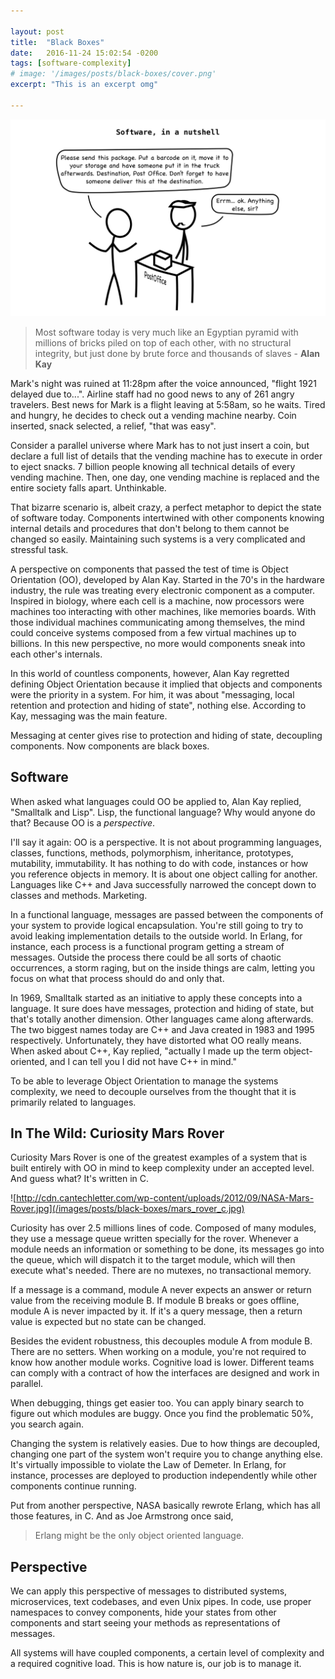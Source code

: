 ```yaml
---

layout: post
title:  "Black Boxes"
date:   2016-11-24 15:02:54 -0200
tags: [software-complexity]
# image: '/images/posts/black-boxes/cover.png'
excerpt: "This is an excerpt omg"

---
```


![Software, in a nutshell](/images/posts/black-boxes/cover.png)

> Most software today is very much like an Egyptian pyramid with millions of bricks piled on top of each other, with no structural integrity, but just done by brute force and thousands of slaves - **Alan Kay**

Mark's night was ruined at 11:28pm after the voice announced, "flight 1921 delayed due to...". Airline staff had no good news to any of 261 angry travelers. Best news for Mark is a flight leaving at 5:58am, so he waits. Tired and hungry, he decides to check out a vending machine nearby. Coin inserted, snack selected, a relief, "that was easy".

Consider a parallel universe where Mark has to not just insert a coin, but declare a full list of details that the vending machine has to execute in order to eject snacks. 7 billion people knowing all technical details of every vending machine. Then, one day, one vending machine is replaced and the entire society falls apart. Unthinkable.

That bizarre scenario is, albeit crazy, a perfect metaphor to depict the state of software today. Components intertwined with other components knowing internal details and procedures that don't belong to them cannot be changed so easily. Maintaining such systems is a very complicated and stressful task.

A perspective on components that passed the test of time is Object Orientation (OO), developed by Alan Kay. Started in the 70's in the hardware industry, the rule was treating every electronic component as a computer. Inspired in biology, where each cell is a machine, now processors were machines too interacting with other machines, like memories boards. With those individual machines communicating among themselves, the mind could conceive systems composed from a few virtual machines up to billions. In this new perspective, no more would components sneak into each other's internals.

In this world of countless components, however, Alan Kay regretted defining Object Orientation because it implied that objects and components were the priority in a system. For him, it was about "messaging, local retention and protection and hiding of state", nothing else. According to Kay, messaging was the main feature.

Messaging at center gives rise to protection and hiding of state, decoupling components. Now components are black boxes.

## Software

When asked what languages could OO be applied to, Alan Kay replied, "Smalltalk and Lisp". Lisp, the functional language? Why would anyone do that? Because OO is a _perspective_.

I'll say it again: OO is a perspective. It is not about programming languages, classes, functions, methods, polymorphism, inheritance, prototypes, mutability, immutability. It has nothing to do with code, instances or how you reference objects in memory. It is about one object calling for another. Languages like C++ and Java successfully narrowed the concept down to classes and methods. Marketing.

In a functional language, messages are passed between the components of your system to provide logical encapsulation. You're still going to try to avoid leaking implementation details to the outside world. In Erlang, for instance, each process is a functional program getting a stream of messages. Outside the process there could be all sorts of chaotic occurrences, a storm raging, but on the inside things are calm, letting you focus on what that process should do and only that.

In 1969, Smalltalk started as an initiative to apply these concepts into a language. It sure does have messages, protection and hiding of state, but that's totally another dimension. Other languages came along afterwards. The two biggest names today are C++ and Java created in 1983 and 1995 respectively. Unfortunately, they have distorted what OO really means. When asked about C++, Kay replied, "actually I made up the term object-oriented, and I can tell you I did not have C++ in mind."

To be able to leverage Object Orientation to manage the systems complexity, we need to decouple ourselves from the thought that it is primarily related to languages.

## In The Wild: Curiosity Mars Rover

Curiosity Mars Rover is one of the greatest examples of a system that is built entirely with OO in mind to keep complexity under an accepted level. And guess what? It's written in C.

![http://cdn.cantechletter.com/wp-content/uploads/2012/09/NASA-Mars-Rover.jpg](/images/posts/black-boxes/mars_rover_c.jpg)

Curiosity has over 2.5 millions lines of code. Composed of many modules, they use a message queue written specially for the rover. Whenever a module needs an information or something to be done, its messages go into the queue, which will dispatch it to the target module, which will then execute what's needed. There are no mutexes, no transactional memory.

If a message is a command, module A never expects an answer or return value from the receiving module B. If module B breaks or goes offline, module A is never impacted by it. If it's a query message, then a return value is expected but no state can be changed.

Besides the evident robustness, this decouples module A from module B. There are no setters. When working on a module, you're not required to know how another module works. Cognitive load is lower. Different teams can comply with a contract of how the interfaces are designed and work in parallel.

When debugging, things get easier too. You can apply binary search to figure out which modules are buggy. Once you find the problematic 50%, you search again.

Changing the system is relatively easies. Due to how things are decoupled, changing one part of the system won't require you to change anything else. It's virtually impossible to violate the Law of Demeter. In Erlang, for instance, processes are deployed to production independently while other components continue running.

Put from another perspective, NASA basically rewrote Erlang, which has all those features, in C. And as Joe Armstrong once said,

> Erlang might be the only object oriented language.

## Perspective

We can apply this perspective of messages to distributed systems, microservices, text codebases, and even Unix pipes. In code, use proper namespaces to convey components, hide your states from other components and start seeing your methods as representations of messages.

All systems will have coupled components, a certain level of complexity and a required cognitive load. This is how nature is, our job is to manage it.
